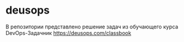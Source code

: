 # deusops
В репозитории представлено решение задач из обучающего курса DevOps-Задачник https://deusops.com/classbook
